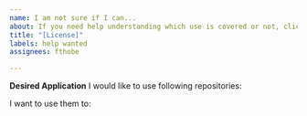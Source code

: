 ```yaml
---
name: I am not sure if I can...
about: If you need help understanding which use is covered or not, click here!
title: "[License]"
labels: help wanted
assignees: fthobe

---
```


**Desired Application**
I would like to use following repositories:
<!-- Insert Repositories -->

I want to use them to: 
<!-- Insert reasons such as for my own project, host on my cloud,... -->
